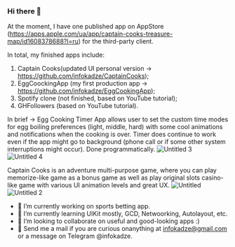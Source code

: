 ### Hi there 👋

At the moment, I have one published app on AppStore (https://apps.apple.com/ua/app/captain-cooks-treasure-map/id1608378688?l=ru) for the third-party client.

In total, my finished apps include:

  1) Captain Cooks(updated UI personal version -> https://github.com/infokadze/CaptainCooks);
  2) EggCoockingApp (my first production app -> https://github.com/infokadze/EggCookingApp);
  3) Spotify clone (not finished, based on YouTube tutorial);
  4) GHFollowers (based on YouTube tutorial).
  
  In brief ->
Egg Cooking Timer App allows user to set the custom time modes for egg boiling preferences (light, middle, hard) with some cool animations and notifications  when the cooking is over. Timer does continue to work even if the app might go to background (phone call or if some other system interruptions might occur). Done programmatically.
![Untitled 3](https://user-images.githubusercontent.com/54005637/155517723-c33fe2d3-63d1-42f7-a173-af5e381f41e3.png)
![Untitled 4](https://user-images.githubusercontent.com/54005637/155517732-34fced2c-80c9-44c1-9e16-fe772ca35c4f.png)


Captain Cooks is an adventure multi-purpose game, where you can play memorize-like game as a bonus game as well as play original slots casino-like game with various UI animation levels and great UX.
![Untitled](https://user-images.githubusercontent.com/54005637/155517683-d76061d9-58b9-4279-85d5-c6b65f9f4614.png)
![Untitled 2](https://user-images.githubusercontent.com/54005637/155517691-04110f07-da53-4ea2-a02d-ee2f6e3ca7e1.png)



- 🔭 I’m currently working on sports betting app.
- 🌱 I’m currently learning UIKit mostly, GCD, Netwoorking, Autolayout, etc.
- 👯 I’m looking to collaborate on useful and good-looking apps :)
- 💬 Send me a mail if you are curious onanything at infokadze@gmail.com or a message on Telegram @infokadze.

